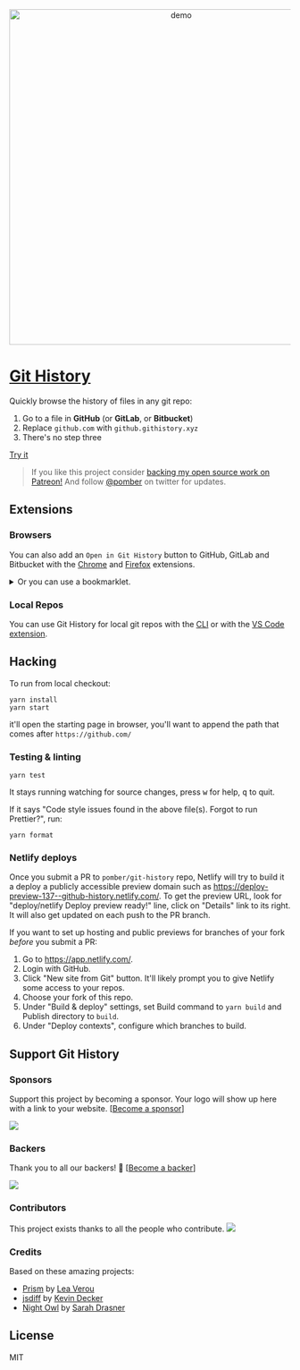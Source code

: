 <div align="center">
<a href="https://github.githistory.xyz/torvalds/linux/blob/master/kernel/up.c">
<img alt="demo" src="https://user-images.githubusercontent.com/1911623/54575634-9b10b000-49d3-11e9-8a19-56e40636e45d.gif" width="600" />
</a>
</div>

# [Git History](https://githistory.xyz)

Quickly browse the history of files in any git repo:

1. Go to a file in **GitHub** (or **GitLab**, or **Bitbucket**)
1. Replace `github.com` with `github.githistory.xyz`
1. There's no step three

[Try it](https://github.githistory.xyz/babel/babel/blob/master/packages/babel-core/test/browserify.js)

> If you like this project consider [backing my open source work on Patreon!](https://patreon.com/pomber)
> And follow [@pomber](https://twitter.com/pomber) on twitter for updates.

## Extensions

### Browsers

You can also add an `Open in Git History` button to GitHub, GitLab and Bitbucket with the [Chrome](https://chrome.google.com/webstore/detail/github-history-browser-ex/laghnmifffncfonaoffcndocllegejnf) and [Firefox](https://addons.mozilla.org/firefox/addon/github-history/) extensions.

<details><summary>Or you can use a bookmarklet.</summary>

```javascript
javascript: (function() {
  var url = window.location.href;
  var regEx = /^(https?\:\/\/)(www\.)?(github|gitlab|bitbucket)\.(com|org)\/(.*)$/i;
  if (regEx.test(url)) {
    url = url.replace(regEx, "$1$3.githistory.xyz/$5");
    window.open(url, "_blank");
  } else {
    alert("Not a Git File URL");
  }
})();
```

</details>

### Local Repos

You can use Git History for local git repos with the [CLI](https://github.com/pomber/git-history/tree/master/cli) or with the [VS Code extension](https://marketplace.visualstudio.com/items?itemName=pomber.git-file-history).

## Hacking

To run from local checkout:

    yarn install
    yarn start

it'll open the starting page in browser, you'll want to append the path that comes after `https://github.com/`

### Testing & linting

    yarn test

It stays running watching for source changes, press <kbd>w</kbd> for help, <kbd>q</kbd> to quit.

If it says "Code style issues found in the above file(s). Forgot to run Prettier?", run:

    yarn format

### Netlify deploys

Once you submit a PR to `pomber/git-history` repo, Netlify will try to build it a deploy a publicly accessible preview domain such as https://deploy-preview-137--github-history.netlify.com/.
To get the preview URL, look for "deploy/netlify Deploy preview ready!" line, click on "Details" link to its right.
It will also get updated on each push to the PR branch.

If you want to set up hosting and public previews for branches of your fork _before_ you submit a PR:

1. Go to https://app.netlify.com/.
2. Login with GitHub.
3. Click "New site from Git" button.
   It'll likely prompt you to give Netlify some access to your repos.
4. Choose your fork of this repo.
5. Under "Build & deploy" settings, set Build command to `yarn build` and Publish directory to `build`.
6. Under "Deploy contexts", configure which branches to build.

## Support Git History

### Sponsors

Support this project by becoming a sponsor. Your logo will show up here with a link to your website. [[Become a sponsor](https://opencollective.com/git-history#sponsor)]

<a href="https://opencollective.com/git-history/sponsor/0/website" target="_blank"><img src="https://opencollective.com/git-history/sponsor/0/avatar.svg"></a>

### Backers

Thank you to all our backers! 🙏 [[Become a backer](https://opencollective.com/git-history#backer)]

<a href="https://opencollective.com/git-history#backers" target="_blank"><img src="https://opencollective.com/git-history/backers.svg?width=890"></a>

### Contributors

This project exists thanks to all the people who contribute.
<img src="https://opencollective.com/git-history/contributors.svg?width=890&button=false" />

### Credits

Based on these amazing projects:

- [Prism](https://github.com/PrismJS/prism) by [Lea Verou](https://twitter.com/leaverou)
- [jsdiff](https://github.com/kpdecker/jsdiff) by [Kevin Decker](https://twitter.com/kpdecker)
- [Night Owl](https://github.com/sdras/night-owl-vscode-theme) by [Sarah Drasner](https://twitter.com/sarah_edo)

## License

MIT
